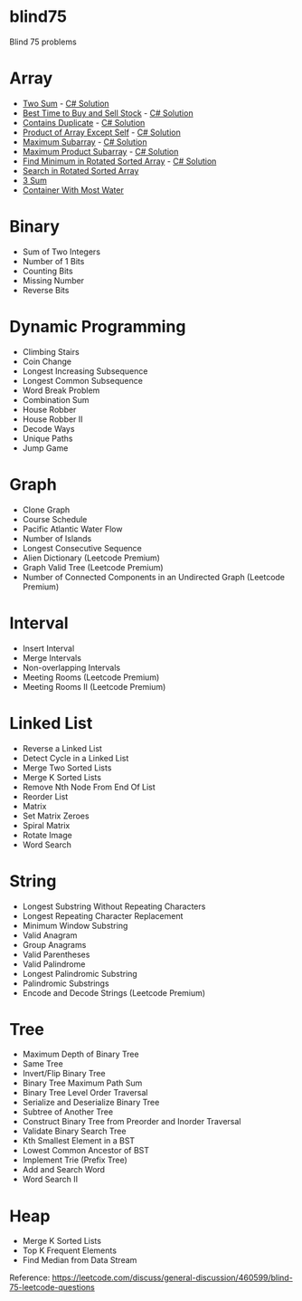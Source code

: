 # blind75
Blind 75 problems

# Array
- [Two Sum](https://leetcode.com/problems/two-sum/) - [C# Solution](https://github.com/nikhildoomra/blind75/blob/main/b01_LC1_two_sum.cs)
- [Best Time to Buy and Sell Stock](https://leetcode.com/problems/best-time-to-buy-and-sell-stock/) - [C# Solution](https://github.com/nikhildoomra/blind75/blob/main/b02_LC121_best_time_buy_sell_stock.cs)
- [Contains Duplicate](https://leetcode.com/problems/contains-duplicate/) - [C# Solution](https://github.com/nikhildoomra/blind75/blob/main/b03_LC217_contains_duplicate.cs) 
- [Product of Array Except Self](https://leetcode.com/problems/product-of-array-except-self/) - [C# Solution](https://github.com/nikhildoomra/blind75/blob/main/b04_LC238_product_except_itself.cs)
- [Maximum Subarray](https://leetcode.com/problems/maximum-subarray/) - [C# Solution](https://github.com/nikhildoomra/blind75/blob/main/b05_LC53_maximum_subarray.cs)
- [Maximum Product Subarray](https://leetcode.com/problems/maximum-product-subarray/) - [C# Solution](https://github.com/nikhildoomra/blind75/blob/main/b06_L152_max_prod_subarray.cs)
- [Find Minimum in Rotated Sorted Array](https://leetcode.com/problems/find-minimum-in-rotated-sorted-array/) - [C# Solution](https://github.com/nikhildoomra/blind75/blob/main/b07_L153_min_in_sorted_rotated_array.cs)
- [Search in Rotated Sorted Array](https://leetcode.com/problems/search-in-rotated-sorted-array/)
- [3 Sum](https://leetcode.com/problems/3sum/)
- [Container With Most Water](https://leetcode.com/problems/container-with-most-water/)

# Binary
- Sum of Two Integers
- Number of 1 Bits
- Counting Bits
- Missing Number
- Reverse Bits

# Dynamic Programming
- Climbing Stairs
- Coin Change
- Longest Increasing Subsequence
- Longest Common Subsequence
- Word Break Problem
- Combination Sum
- House Robber
- House Robber II
- Decode Ways
- Unique Paths
- Jump Game

# Graph
- Clone Graph
- Course Schedule
- Pacific Atlantic Water Flow
- Number of Islands
- Longest Consecutive Sequence
- Alien Dictionary (Leetcode Premium)
- Graph Valid Tree (Leetcode Premium)
- Number of Connected Components in an Undirected Graph (Leetcode Premium)

# Interval
- Insert Interval
- Merge Intervals
- Non-overlapping Intervals
- Meeting Rooms (Leetcode Premium)
- Meeting Rooms II (Leetcode Premium)

# Linked List
- Reverse a Linked List
- Detect Cycle in a Linked List
- Merge Two Sorted Lists
- Merge K Sorted Lists
- Remove Nth Node From End Of List
- Reorder List
- Matrix
- Set Matrix Zeroes
- Spiral Matrix
- Rotate Image
- Word Search

# String
- Longest Substring Without Repeating Characters
- Longest Repeating Character Replacement
- Minimum Window Substring
- Valid Anagram
- Group Anagrams
- Valid Parentheses
- Valid Palindrome
- Longest Palindromic Substring
- Palindromic Substrings
- Encode and Decode Strings (Leetcode Premium)

# Tree
- Maximum Depth of Binary Tree
- Same Tree
- Invert/Flip Binary Tree
- Binary Tree Maximum Path Sum
- Binary Tree Level Order Traversal
- Serialize and Deserialize Binary Tree
- Subtree of Another Tree
- Construct Binary Tree from Preorder and Inorder Traversal
- Validate Binary Search Tree
- Kth Smallest Element in a BST
- Lowest Common Ancestor of BST
- Implement Trie (Prefix Tree)
- Add and Search Word
- Word Search II

# Heap
- Merge K Sorted Lists
- Top K Frequent Elements
- Find Median from Data Stream


Reference: https://leetcode.com/discuss/general-discussion/460599/blind-75-leetcode-questions
